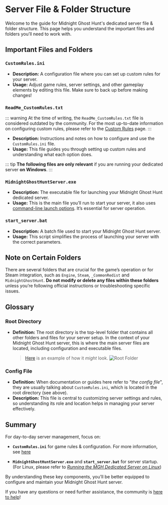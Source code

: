 # Server File & Folder Structure

Welcome to the guide for Midnight Ghost Hunt's dedicated server file & folder structure. This page helps you understand the important files and folders you’ll need to work with.

## Important Files and Folders

### `CustomRules.ini`
- **Description:** A configuration file where you can set up custom rules for your server.
- **Usage:** Adjust game rules, server settings, and other gameplay elements by editing this file. Make sure to back up before making changes!

<!-- ### `ReadMe_BanList.txt`
- **Description:** A text file that provides information on how to manage banned players and IPs.
- **Usage:** Review this file to understand the process for banning players, ensuring a smoother and fairer gameplay experience. -->

### `ReadMe_CustomRules.txt`
::: warning
At the time of writing, the `ReadMe_CustomRules.txt` file is considered outdated by the community. For the most up-to-date information on configuring custom rules, please refer to the [Custom Rules](./custom-rules) page.
:::
- **Description:** Instructions and notes on how to configure and use the `CustomRules.ini` file.
- **Usage:** This file guides you through setting up custom rules and understanding what each option does.

::: tip
**The following files are only relevant** if you are running your dedicated server **on Windows**.
:::

### `MidnightGhostHuntServer.exe`
- **Description:** The executable file for launching your Midnight Ghost Hunt dedicated server.
- **Usage:** This is the main file you’ll run to start your server, it also uses [command-line launch options](./command-line-launch-options). It’s essential for server operation.

### `start_server.bat`
- **Description:** A batch file used to start your Midnight Ghost Hunt server.
- **Usage:** This script simplifies the process of launching your server with the correct parameters.

## Note on Certain Folders

There are several folders that are crucial for the game’s operation or for Steam integration, such as `Engine`, `Steam`, `_CommonRedist` and `MidnightGhostHunt`. **Do not modify or delete any files within these folders** unless you’re following official instructions or troubleshooting specific issues.

## Glossary

### Root Directory
- **Definition:** The root directory is the top-level folder that contains all other folders and files for your server setup. In the context of your Midnight Ghost Hunt server, this is where the main server files are located, including configuration and executable files.
    > [Here](./i/root-folder.png) is an example of how it *might* look.
    > ![Root Folder](./i/root-folder.png)

### Config File
- **Definition:** When documentation or guides here refer to "*the config file*", they are usually talking about `CustomRules.ini`, which is located in the root directory (see above).
- **Description:** This file is central to customizing server settings and rules, so understanding its role and location helps in managing your server effectively.

## Summary

For day-to-day server management, focus on:
- **`CustomRules.ini`** for game rules & configuration. For more information, see [here](./custom-rules)
<!-- - **`ReadMe_BanList.txt`** and **`ReadMe_CustomRules.txt`** for guidelines and instructions. -->
- **`MidnightGhostHuntServer.exe`** and **`start_server.bat`** for server startup. (For Linux, please refer to *[Running the MGH Dedicated Server on Linux](./running-mgh-server-linux)*)

By understanding these key components, you’ll be better equipped to configure and maintain your Midnight Ghost Hunt server.

If you have any questions or need further assistance, the community is [here to help](https://discord.gg/midnightghosthunt)!